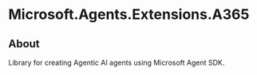 # Microsoft.Agents.Extensions.A365

## About

Library for creating Agentic AI agents using Microsoft Agent SDK.
